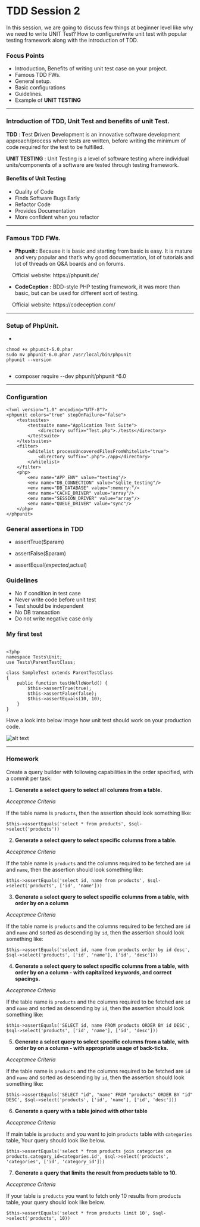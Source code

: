 # TDD Session 2
In this session, we are going to discuss few things at beginner level like why we need to write UNIT Test? How to configure/write unit test with popular testing framework along with the introduction of TDD.



### Focus Points
- Introduction, Benefits of writing unit test case on your project.
- Famous TDD FWs.
- General setup.
- Basic configurations
- Guidelines.
- Example of **UNIT TESTING**

<hr/>

### Introduction of TDD, Unit Test and benefits of unit Test.

**TDD** : **T**est **D**riven **D**evelopment is an innovative software development approach/process where tests are written, before writing the minimum of code required for the test to be fulfilled. 

**UNIT TESTING** : Unit Testing is a level of software testing where individual units/components of a software are tested through testing framework.

#### Benefits of Unit Testing
- Quality of Code
- Finds Software Bugs Early
- Refactor Code
- Provides Documentation
- More confident when you refactor

<hr/>

### Famous TDD FWs.
- **Phpunit :** Because it is basic and starting from basic is easy. It is mature and very popular and that’s why good documentation, lot of tutorials and lot of threads on Q&A boards and on forums.

<p>&nbsp; &nbsp; Official website: https://phpunit.de/ </p>


- **CodeCeption :** BDD-style PHP testing framework, it was more than basic, but can be used for different sort of testing.

<p>&nbsp; &nbsp; Official website: https://codeception.com/</p>

<hr/>


### Setup of PhpUnit.
- 
```wget https://phar.phpunit.de/phpunit-6.0.phar
chmod +x phpunit-6.0.phar
sudo mv phpunit-6.0.phar /usr/local/bin/phpunit
phpunit --version


```
- composer require --dev phpunit/phpunit ^6.0


<hr/>

### Configuration

```
<?xml version="1.0" encoding="UTF-8"?>
<phpunit colors="true" stopOnFailure="false">
    <testsuites>
        <testsuite name="Application Test Suite">
            <directory suffix="Test.php">./tests</directory>
        </testsuite>
    </testsuites>
    <filter>
        <whitelist processUncoveredFilesFromWhitelist="true">
            <directory suffix=".php">./app</directory>
        </whitelist>
    </filter>
    <php>
        <env name="APP_ENV" value="testing"/>
        <env name="DB_CONNECTION" value="sqlite_testing"/>
        <env name="DB_DATABASE" value=":memory:"/>
        <env name="CACHE_DRIVER" value="array"/>
        <env name="SESSION_DRIVER" value="array"/>
        <env name="QUEUE_DRIVER" value="sync"/>
    </php>
</phpunit>

```

### General assertions in TDD

- assertTrue($param)

- assertFalse($param)

- assertEqual($expected,$actual)

### Guidelines

- No if condition in test case
- Never write code before unit test
- Test should be independent
- No DB transaction
- Do not write negative case only

### My first test

```

<?php
namespace Tests\Unit;
use Tests\ParentTestClass;

class SampleTest extends ParentTestClass
{
	public function testHelloWorld() {
		$this->assertTrue(true);
		$this->assertFalse(false);
		$this->assertEquals(10, 10);
	}
}
```

Have a look into below image how unit test should work on your production code.

![alt text](https://github.com/narayansharma91/node_tdd_sessions/blob/master/Session%202:%20Practical/images/unit_test.png)


<hr/>


### Homework
Create a query builder with following capabilities in the order specified, with a commit per task:

1. **Generate a select query to select all columns from a table.**

*Acceptance Criteria*

If the table name is `products`, then the assertion should look something like:

`$this->assertEquals('select * from products', $sql->select('products'))`

2. **Generate a select query to select specific columns from a table.**

*Acceptance Criteria*

If the table name is `products` and the columns required to be fetched are `id` and `name`, then the assertion should look something like:

`$this->assertEquals('select id, name from products', $sql->select('products', ['id', 'name']))`

3. **Generate a select query to select specific columns from a table, with order by on a column**

*Acceptance Criteria*

If the table name is `products` and the columns required to be fetched are `id` and `name` and sorted as descending by `id`, then the assertion should look something like:

`$this->assertEquals('select id, name from products order by id desc', $sql->select('products', ['id', 'name'], ['id', 'desc']))`

4. **Generate a select query to select specific columns from a table, with order by on a column - with capitalized keywords, and correct spacings.**

*Acceptance Criteria*

If the table name is `products` and the columns required to be fetched are `id` and `name` and sorted as descending by `id`, then the assertion should look something like:

`$this->assertEquals('SELECT id, name FROM products ORDER BY id DESC', $sql->select('products', ['id', 'name'], ['id', 'desc']))`

5. **Generate a select query to select specific columns from a table, with order by on a column - with appropriate usage of back-ticks.**

*Acceptance Criteria*

If the table name is `products` and the columns required to be fetched are `id` and `name` and sorted as descending by `id`, then the assertion should look something like:

`$this->assertEquals('SELECT "id", "name" FROM "products" ORDER BY "id" DESC', $sql->select('products', ['id', 'name'], ['id', 'desc']))`

6. **Generate a query with a table joined with other table**

*Acceptance Criteria*

If main table is `products` and you want to join `products` table with `categories` table, Your query should look like below.

`$this->assertEquals('select * from products join categories on products.category_id=categories.id', $sql->select('products', 'categories', ['id', 'category_id']))`

7. **Generate a query that limits the result from products table to 10.**

*Acceptance Criteria*

If your table is `products` you want to fetch only 10 results from products table, your query should look like below.

`$this->assertEquals('select * from products limit 10', $sql->select('products', 10))`

